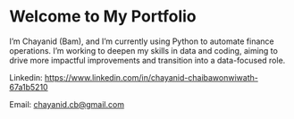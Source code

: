 # Welcome to My Portfolio

I’m Chayanid (Bam), and I’m currently using Python to automate finance operations. I’m working to deepen my skills in data and coding, aiming to drive more impactful improvements and transition into a data-focused role.

Linkedin: https://www.linkedin.com/in/chayanid-chaibawonwiwath-67a1b5210

Email: chayanid.cb@gmail.com

